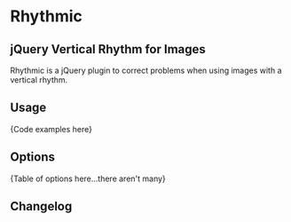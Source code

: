 # Rhythmic
## jQuery Vertical Rhythm for Images

Rhythmic is a jQuery plugin to correct problems when using images with a vertical rhythm.

## Usage
{Code examples here}

## Options
{Table of options here...there aren't many}

## Changelog
